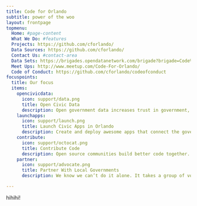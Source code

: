```yaml
---
title: Code for Orlando
subtitle: power of the woo
layout: frontpage
topmenu:
  Home: #page-content
  What We Do: #features
  Projects: https://github.com/cforlando/
  Data Sources: https://github.com/cforlando/
  Contact Us: #contact-area
  Data Sets: https://brigades.opendatanetwork.com/brigade?brigade=Code%20for%20Orlando
  Meet Ups: http://www.meetup.com/Code-For-Orlando/
  Code of Conduct: https://github.com/cforlando/codeofconduct
focuspoints:
  title: Our focus
  items:
    opencivicdata:
      icon: support/data.png
      title: Open Civic Data
      description: Open government data increases trust in government, reduces friction in processes, and leads to economic development through new technologies and companies. Civic data does not free itself. It needs you to liberate it.
    launchapps:
      icon: support/launch.png
      title: Launch Civic Apps in Orlando
      description: Create and deploy awesome apps that connect the government to citizens. As civic hackers we can change the way our city and residents uses web and mobile software to operate.
    contribute: 
      icon: support/octocat.png
      title: Contribute Code
      description: Open source communities build better code together. Together with other Code for America cities we can build better apps by contributing all our code to the Code for America repositories.
    partner:
      icon: support/advocate.png
      title: Partner With Local Governments
      description: We know we can’t do it alone. It takes a group of volunteers working with our local cities and governments to make an impact.

---
```


hihihi!
